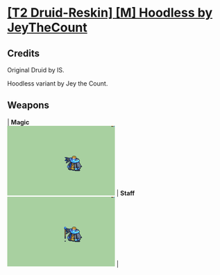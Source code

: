 # [\[T2 Druid-Reskin\] \[M\] Hoodless by JeyTheCount](./)
## Credits

Original Druid by IS.

Hoodless variant by Jey the Count.

## Weapons

| <b>Magic</b><br/><img alt="Magic animation" src="./6.%20Magic/Magic.gif"/> | <b>Staff</b><br/><img alt="Staff animation" src="./7.%20Staff/Staff.gif"/> |

